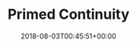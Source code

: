 ---
slug: primed-continuity
title: Primed Continuity
seoTitle: How to get Primed Continuity? Is it worth to buy Primed Continuity?
layout: baro-primed
date: 2018-08-03T00:45:51+00:00
increases: "increases the Ability Duration of a Warframe's abilities for 55%"
modName: "Primed Continuity"
originalMod: "Continuity"
credits: "100,000"
ducats: 350
image: /images/mods/PrimedContinuity.png
---